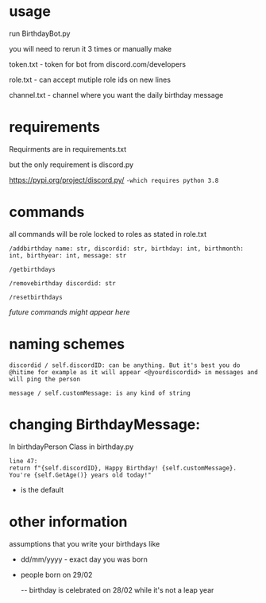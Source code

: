 # usage 
run BirthdayBot.py

you will need to rerun it 3 times or manually make

token.txt - token for bot from discord.com/developers

role.txt - can accept mutiple role ids on new lines

channel.txt - channel where you want the daily birthday message

# requirements 

Requirments are in requirements.txt

but the only requirement is discord.py

https://pypi.org/project/discord.py/ 
```-which requires python 3.8```

# commands

all commands will be role locked to roles as stated in role.txt
```
/addbirthday name: str, discordid: str, birthday: int, birthmonth: int, birthyear: int, message: str

/getbirthdays 

/removebirthday discordid: str

/resetbirthdays
```
*future commands might appear here*

# naming schemes

```discordid / self.discordID: can be anything. But it's best you do @hitime for example as it will appear <@yourdiscordid> in messages and will ping the person```

```message / self.customMessage: is any kind of string ```

# changing BirthdayMessage:

In birthdayPerson Class in birthday.py

```
line 47:
return f"{self.discordID}, Happy Birthday! {self.customMessage}.  You're {self.GetAge()} years old today!"
```
- is the default

# other information

assumptions that you write your birthdays like 

- dd/mm/yyyy - exact day you was born

- people born on 29/02
  
  -- birthday is celebrated on 28/02 while it's not a leap year



